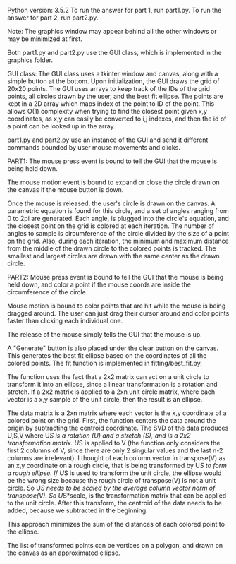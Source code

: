 Python version: 3.5.2
To run the answer for part 1, run part1.py.
To run the answer for part 2, run part2.py.

Note: The graphics window may appear behind all the other windows or may be minimized at first.

Both part1.py and part2.py use the GUI class, which is implemented in the graphics folder. 

GUI class:
The GUI class uses a tkinter window and canvas, along with a simple button at the bottom. Upon initialization, the GUI draws the grid of 20x20 points. The GUI uses arrays to keep track of the IDs of the grid points, all circles drawn by the user, and the best fit ellipse. The points are kept in a 2D array which maps index of the point to ID of the point. This allows O(1) complexity when trying to find the closest point given x,y coordinates, as x,y can easily be converted to i,j indexes, and then the id of a point can be looked up in the array.

part1.py and part2.py use an instance of the GUI and send it different commands bounded by user mouse movements and clicks.

PART1:
The mouse press event is bound to tell the GUI that the mouse is being held down.

The mouse motion event is bound to expand or close the circle drawn on the canvas if the mouse button is down.

Once the mouse is released, the user's circle is drawn on the canvas. A parametric equation is found for this circle, and a set of angles ranging from 0 to 2pi are generated. Each angle, is plugged into the circle's equation, and the closest point on the grid is colored at each iteration. The number of angles to sample is circumference of the circle divided by the size of a point on the grid. Also, during each iteration, the minimum and maximum distance from the middle of the drawn circle to the colored points is tracked. The smallest and largest circles are drawn with the same center as the drawn circle.

PART2:
Mouse press event is bound to tell the GUI that the mouse is being held down, and color a point if the mouse coords are inside the circumference of the circle.

Mouse motion is bound to color points that are hit while the mouse is being dragged around. The user can just drag their cursor around and color points faster than clicking each individual one.

The release of the mouse simply tells the GUI that the mouse is up.

A "Generate" button is also placed under the clear button on the canvas. This generates the best fit ellipse based on the coordinates of all the colored points. The fit function is implemented in fitting/best_fit.py.

The function uses the fact that a 2x2 matrix can act on a unit circle to transform it into an ellipse, since a linear transformation is a rotation and stretch. If a 2x2 matrix is applied to a 2xn unit circle matrix, where each vector is a x,y sample of the unit circle, then the result is an ellipse.

The data matrix is a 2xn matrix where each vector is the x,y coordinate of a colored point on the grid. First, the function centers the data around the origin by subtracting the centroid coordinate. The SVD of the data produces U,S,V where U*S is a rotation (U) and a stretch (S), and is a 2x2 transformation matrix. U*S is applied to V (the function only considers the first 2 columns of V, since there are only 2 singular values and the last n-2 columns are irrelevant). I thought of each column vector in transpose(V) as an x,y coordinate on a rough circle, that is being transformed by U*S to form a rough ellipse. If U*S is used to transform the unit circle, the ellipse would be the wrong size because the rough circle of transpose(V) is not a unit circle. So U*S needs to be scaled by the average column vector norm of transpose(V). 
So U*S*scale, is the transformation matrix that can be applied to the unit circle. After this transform, the centroid of the data needs to be added, because we subtracted in the beginning.

This approach minimizes the sum of the distances of each colored point to the ellipse.

The list of transformed points can be vertices on a polygon, and drawn on the canvas as an approximated ellipse.

